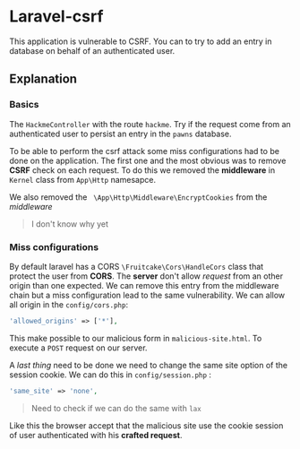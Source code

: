 # Laravel-csrf

This application is vulnerable to CSRF.
You can to try to add an entry in database on behalf of an authenticated user.

## Explanation

### Basics

The `HackmeController` with the route `hackme`.
Try if the request come from an authenticated user to persist an entry in the `pawns` database.

To be able to perform the csrf attack some miss configurations had to be done on the application.
The first one and the most obvious was to remove **CSRF** check on each request.
To do this we removed the **middleware** in `Kernel` class from `App\Http` namesapce.

We also removed the ` \App\Http\Middleware\EncryptCookies` from the *middleware*
> I don't know why yet

### Miss configurations

By default laravel has a CORS `\Fruitcake\Cors\HandleCors` class that protect the user from **CORS**.
The **server** don't allow *request* from an other origin than one expected.
We can remove this entry from the middleware chain but a miss configuration lead to the same vulnerability.
We can allow all origin in the `config/cors.php`:
```php
'allowed_origins' => ['*'],
```
This make possible to our malicious form in `malicious-site.html`. To execute a `POST` request on our server.

A *last thing* need to be done we need to change the same site option of the session cookie.
We can do this in `config/session.php` :

```php
'same_site' => 'none',
```
> Need to check if we can do the same with `lax`

Like this the browser accept that the malicious site use the cookie session of user authenticated with his **crafted request**.
